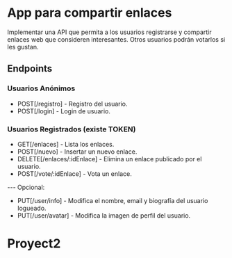 # App para compartir enlaces

Implementar una API que permita a los usuarios registrarse y compartir
enlaces web que consideren interesantes. Otros usuarios podrán votarlos si
les gustan.

## Endpoints

### Usuarios Anónimos

- POST[/registro] - Registro del usuario.
- POST[/login] - Login de usuario.

### Usuarios Registrados (existe TOKEN)

- GET[/enlaces] - Lista los enlaces.
- POST[/nuevo] - Insertar un nuevo enlace.
- DELETE[/enlaces/:idEnlace] - Elimina un enlace publicado por el usuario.
- POST[/vote/:idEnlace] - Vota un enlace.

--- Opcional:

- PUT[/user/info] - Modifica el nombre, email y biografía del usuario logueado.
- PUT[/user/avatar] - Modifica la imagen de perfil del usuario.
# Proyect2
